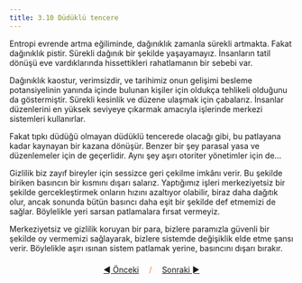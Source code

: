 ```yaml
---
title: 3.10 Düdüklü tencere
---
```


Entropi evrende artma eğiliminde, dağınıklık zamanla sürekli artmakta.
Fakat dağınıklık pistir.  Sürekli dağınık bir şekilde yaşayamayız.
İnsanların tatil dönüşü eve vardıklarında hissettikleri rahatlamanın
bir sebebi var.

Dağınıklık kaostur, verimsizdir, ve tarihimiz onun gelişimi besleme
potansiyelinin yanında içinde bulunan kişiler için oldukça tehlikeli
olduğunu da göstermiştir.  Sürekli kesinlik ve düzene ulaşmak için
çabalarız.  İnsanlar düzenlerini en yüksek seviyeye çıkarmak amacıyla
işlerinde merkezi sistemleri kullanırlar.

Fakat tıpkı düdüğü olmayan düdüklü tencerede olacağı gibi, bu
patlayana kadar kaynayan bir kazana dönüşür.  Benzer bir şey parasal
yasa ve düzenlemeler için de geçerlidir.  Aynı şey aşırı otoriter
yönetimler için de...

Gizlilik biz zayıf bireyler için sessizce geri çekilme imkânı verir.
Bu şekilde biriken basıncın bir kısmını dışarı salarız.  Yaptığımız
işleri merkeziyetsiz bir şekilde gercekleştirmek onların hızını
azaltıyor olabilir, biraz daha dağıtık olur, ancak sonunda bütün
basıncı daha eşit bir şekilde def etmemizi de sağlar.  Böylelikle yeri
sarsan patlamalara fırsat vermeyiz.

Merkeziyetsiz ve gizlilik koruyan bir para, bizlere paramızla güvenli
bir şekilde oy vermemizi sağlayarak, bizlere sistemde değişiklik elde
etme şansı verir.  Böylelikle aşırı ısınan sistem patlamak yerine,
basıncını dışarı bırakır.



<p align='center' style='margin-top: 1.5em;'><span style='margin-right: 1em;'><a href="./3.09_strings_attached.md">◄ Önceki</a></span> <span style='color: #ff774d;'>/</span> <span style='margin-left: 1em;'><a href="./3.11_freedom_of_thought.md">Sonraki ►</a></span></p>
